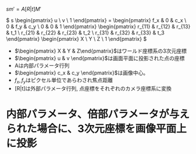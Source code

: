 <!--
 FileName:      3d
 Author:        8ucchiman
 CreatedDate:   2023-04-28 12:21:17
 LastModified:  2023-01-25 10:56:12 +0900
 Reference:     http://opencv.jp/opencv-2.2/c/calib3d_camera_calibration_and_3d_reconstruction.html
 Description:   ---
-->


$sm' = A[R|t]M'$

$
    s
    \begin{pmatrix}
        u \\
        v \\
        1
    \end{pmatrix} = 
    \begin{pmatrix}
        f_x & 0 & c_x \\
        0 & f_y & c_y \\
        0 & 0 & 1
    \end{pmatrix}
    \begin{pmatrix}
        r_{11} & r_{12} & r_{13} & t_1 \\
        r_{21} & r_{22} & r_{23} & t_2 \\
        r_{31} & r_{32} & r_{33} & t_3
    \end{pmatrix}
    \begin{pmatrix}
        X \\
        Y \\
        Z \\
        1
    \end{pmatrix}
$

- $\begin{pmatrix} X & Y & Z\end{pmatrix}$はワールド座標系の3次元座標
- $\begin{pmatrix} u & v \end{pmatrix}$は画面平面に投影された点の座標
- Aは内部パラメータ行列
- $\begin{pmatrix} c_x & c_y \end{pmatrix}$は画像中心。
- $f_x, f_y$はピクセル単位であらわされ焦点距離
- [R|t]は外部パラメータ行列, 点座標をそれぞれのカメラ座標系に変換


# 内部パラメータ、倍部パラメータが与えられた場合に、3次元座標を画像平面上に投影



